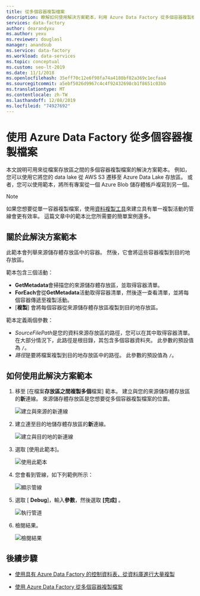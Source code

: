 ```yaml
---
title: 從多個容器複製檔案
description: 瞭解如何使用解決方案範本，利用 Azure Data Factory 從多個容器複製檔案。
services: data-factory
author: dearandyxu
ms.author: yexu
ms.reviewer: douglasl
manager: anandsub
ms.service: data-factory
ms.workload: data-services
ms.topic: conceptual
ms.custom: seo-lt-2019
ms.date: 11/1/2018
ms.openlocfilehash: 35eff70c12e6f98fa74a4180bf82a369c1ecfaa4
ms.sourcegitcommit: a5ebf5026d9967c4c4f92432698cb1f8651c03bb
ms.translationtype: MT
ms.contentlocale: zh-TW
ms.lasthandoff: 12/08/2019
ms.locfileid: "74927692"
---
```

# <a name="copy-files-from-multiple-containers-with-azure-data-factory"></a>使用 Azure Data Factory 從多個容器複製檔案

本文說明可用來從檔案存放區之間的多個容器複製檔案的解決方案範本。 例如，您可以使用它將您的 data lake 從 AWS S3 遷移至 Azure Data Lake 存放區。 或者，您可以使用範本，將所有專案從一個 Azure Blob 儲存體帳戶複寫到另一個。

> [!NOTE]
> 如果您想要從單一容器複製檔案，使用[資料複製工具](copy-data-tool.md)來建立具有單一複製活動的管線會更有效率。 這篇文章中的範本比您所需要的簡單案例還多。

## <a name="about-this-solution-template"></a>關於此解決方案範本

此範本會列舉來源儲存體存放區中的容器。 然後，它會將這些容器複製到目的地存放區。

範本包含三個活動：
- **GetMetadata**會掃描您的來源儲存體存放區，並取得容器清單。
- **ForEach**會從**GetMetadata**活動取得容器清單，然後逐一查看清單，並將每個容器傳遞至複製活動。
- [**複製**] 會將每個容器從來源儲存體存放區複製到目的地存放區。

範本定義兩個參數：
- *SourceFilePath*是您的資料來源存放區的路徑，您可以在其中取得容器清單。 在大部分情況下，此路徑是根目錄，其包含多個容器資料夾。 此參數的預設值為 `/`。
- *路徑*是要將檔案複製到目的地存放區中的路徑。 此參數的預設值為 `/`。

## <a name="how-to-use-this-solution-template"></a>如何使用此解決方案範本

1. 移至 [在檔案**存放區之間複製多個**檔案] 範本。 建立與您的來源儲存體存放區的**新**連線。 來源儲存體存放區是您想要從多個容器複製檔案的位置。

    ![建立與來源的新連線](media/solution-template-copy-files-multiple-containers/copy-files-multiple-containers-image1.png)

2. 建立連至目的地儲存體存放區的**新**連線。

    ![建立與目的地的新連線](media/solution-template-copy-files-multiple-containers/copy-files-multiple-containers-image2.png)

3. 選取 [使用此範本]。

    ![使用此範本](media/solution-template-copy-files-multiple-containers/copy-files-multiple-containers-image3.png)
    
4. 您會看到管線，如下列範例所示：

    ![顯示管線](media/solution-template-copy-files-multiple-containers/copy-files-multiple-containers-image4.png)

5. 選取 [ **Debug**]，輸入**參數**，然後選取 **[完成]** 。

    ![執行管道](media/solution-template-copy-files-multiple-containers/copy-files-multiple-containers-image5.png)

6. 檢閱結果。

    ![檢閱結果](media/solution-template-copy-files-multiple-containers/copy-files-multiple-containers-image6.png)

## <a name="next-steps"></a>後續步驟

- [使用具有 Azure Data Factory 的控制資料表，從資料庫進行大量複製](solution-template-bulk-copy-with-control-table.md)

- [使用 Azure Data Factory 從多個容器複製檔案](solution-template-copy-files-multiple-containers.md)